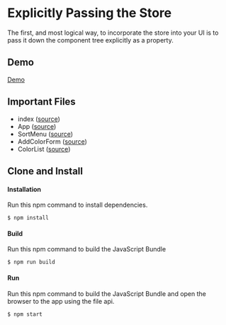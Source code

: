 Explicitly Passing the Store
=====================
The first, and most logical way, to incorporate the store into your UI is to pass it down the component tree explicitly 
as a property. 

Demo
-------------
[Demo](https://rawgit.com/MoonHighway/learning-react/master/chapter-09/color-organizer-explicit/dist/index.html)

Important Files
-------------

* index ([source](https://github.com/MoonHighway/learning-react/blob/master/chapter-09/color-organizer-explicit/src/index.js))
* App ([source](https://github.com/MoonHighway/learning-react/blob/master/chapter-09/color-organizer-explicit/src/components/App.js))
* SortMenu ([source](https://github.com/MoonHighway/learning-react/blob/master/chapter-09/color-organizer-explicit/src/components/SortMenu.js))
* AddColorForm ([source](https://github.com/MoonHighway/learning-react/blob/master/chapter-09/color-organizer-explicit/src/components/AddColorForm.js))
* ColorList ([source](https://github.com/MoonHighway/learning-react/blob/master/chapter-09/color-organizer-explicit/src/components/ColorList.js))

Clone and Install
-------------

#### Installation
Run this npm command to install dependencies.
```
$ npm install
```

#### Build
Run this npm command to build the JavaScript Bundle
```
$ npm run build
```

#### Run
Run this npm command to build the JavaScript Bundle and open the browser to the app using the file api.
```
$ npm start
```